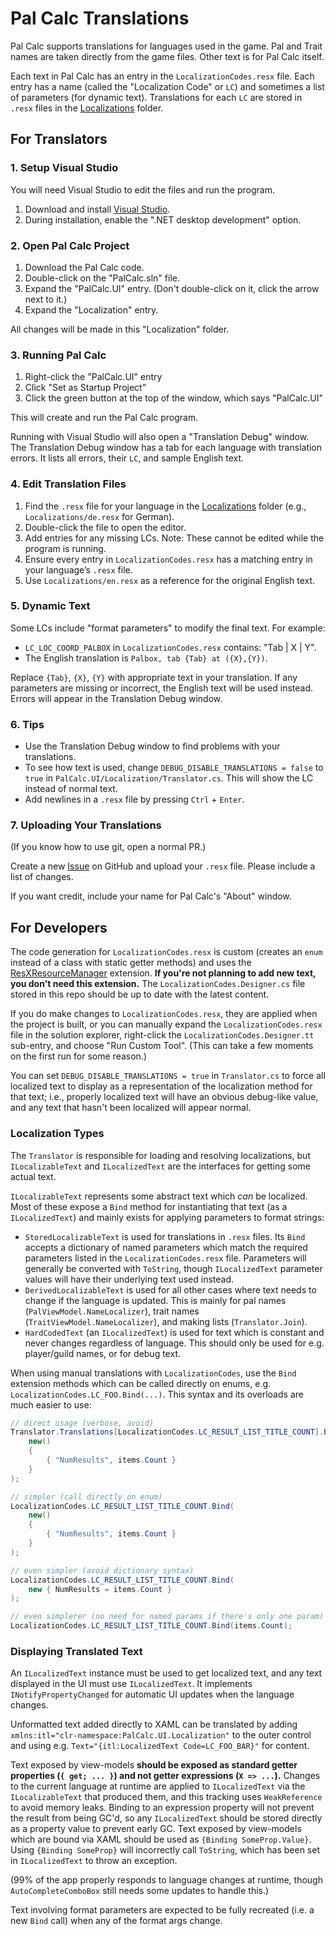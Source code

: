 ﻿# Pal Calc Translations

Pal Calc supports translations for languages used in the game. Pal and Trait names are taken directly from the game files. Other text is for Pal Calc itself.

Each text in Pal Calc has an entry in the `LocalizationCodes.resx` file. Each entry has a name (called the "Localization Code" or `LC`) and sometimes a list of parameters (for dynamic text). Translations for each `LC` are stored in `.resx` files in the [Localizations](./Localizations/) folder.

## For Translators

### 1. Setup Visual Studio

You will need Visual Studio to edit the files and run the program.

1. Download and install [Visual Studio](https://visualstudio.microsoft.com/vs/community/).
2. During installation, enable the ".NET desktop development" option.

### 2. Open Pal Calc Project

1. Download the Pal Calc code.
2. Double-click on the "PalCalc.sln" file.
3. Expand the "PalCalc.UI" entry. (Don't double-click on it, click the arrow next to it.)
4. Expand the "Localization" entry.

All changes will be made in this "Localization" folder.

### 3. Running Pal Calc

1. Right-click the "PalCalc.UI" entry
2. Click "Set as Startup Project"
3. Click the green button at the top of the window, which says "PalCalc.UI"

This will create and run the Pal Calc program.

Running with Visual Studio will also open a "Translation Debug" window. The Translation Debug window has a tab for each language with translation errors. It lists all errors, their `LC`, and sample English text.

### 4. Edit Translation Files

1. Find the `.resx` file for your language in the [Localizations](./Localizations/) folder (e.g., `Localizations/de.resx` for German).
2. Double-click the file to open the editor.
3. Add entries for any missing LCs. Note: These cannot be edited while the program is running.
4. Ensure every entry in `LocalizationCodes.resx` has a matching entry in your language’s `.resx` file.
5. Use `Localizations/en.resx` as a reference for the original English text.

### 5. Dynamic Text

Some LCs include "format parameters" to modify the final text. For example:

- `LC_LOC_COORD_PALBOX` in `LocalizationCodes.resx` contains: "Tab | X | Y".
- The English translation is `Palbox, tab {Tab} at ({X},{Y})`.

Replace `{Tab}`, `{X}`, `{Y}` with appropriate text in your translation. If any parameters are missing or incorrect, the English text will be used instead. Errors will appear in the Translation Debug window.

### 6. Tips

- Use the Translation Debug window to find problems with your translations.
- To see how text is used, change `DEBUG_DISABLE_TRANSLATIONS = false` to `true` in `PalCalc.UI/Localization/Translator.cs`. This will show the LC instead of normal text.
- Add newlines in a `.resx` file by pressing `Ctrl` + `Enter`.

### 7. Uploading Your Translations

(If you know how to use git, open a normal PR.)

Create a new [Issue](https://github.com/tylercamp/palcalc/issues) on GitHub and upload your `.resx` file. Please include a list of changes.

If you want credit, include your name for Pal Calc's "About" window.

## For Developers

The code generation for `LocalizationCodes.resx` is custom (creates an `enum` instead of a class with static getter methods) and uses the [ResXResourceManager](https://marketplace.visualstudio.com/items?itemName=TomEnglert.ResXManager) extension. **If you're not planning to add new text, you don't need this extension.** The `LocalizationCodes.Designer.cs` file stored in this repo should be up to date with the latest content.

If you do make changes to `LocalizationCodes.resx`, they are applied when the project is built, or you can manually expand the `LocalizationCodes.resx` file in the solution explorer, right-click the `LocalizationCodes.Designer.tt` sub-entry, and choose "Run Custom Tool". (This can take a few moments on the first run for some reason.)

You can set `DEBUG_DISABLE_TRANSLATIONS = true` in `Translator.cs` to force all localized text to display as a representation of the localization method for that text; i.e., properly localized text will have an obvious debug-like value, and any text that hasn't been localized will appear normal.

### Localization Types

The `Translator` is responsible for loading and resolving localizations, but `ILocalizableText` and `ILocalizedText` are the interfaces for getting some actual text.

`ILocalizableText` represents some abstract text which _can_ be localized. Most of these expose a `Bind` method for instantiating that text (as a `ILocalizedText`) and mainly exists for applying parameters to format strings:

- `StoredLocalizableText` is used for translations in `.resx` files. Its `Bind` accepts a dictionary of named parameters which match the required parameters listed in the `LocalizationCodes.resx` file. Parameters will generally be converted with `ToString`, though `ILocalizedText` parameter values will have their underlying text used instead.
- `DerivedLocalizableText` is used for all other cases where text needs to change if the language is updated. This is mainly for pal names (`PalViewModel.NameLocalizer`), trait names (`TraitViewModel.NameLocalizer`), and making lists (`Translator.Join`).
- `HardCodedText` (an `ILocalizedText`) is used for text which is constant and never changes regardless of language. This should only be used for e.g. player/guild names, or for debug text.

When using manual translations with `LocalizationCodes`, use the `Bind` extension methods which can be called directly on enums, e.g. `LocalizationCodes.LC_FOO.Bind(...)`. This syntax and its overloads are much easier to use:

```cs
// direct usage (verbose, avoid)
Translator.Translations[LocalizationCodes.LC_RESULT_LIST_TITLE_COUNT].Bind(
    new()
    {
        { "NumResults", items.Count }
    }
);

// simpler (call directly on enum)
LocalizationCodes.LC_RESULT_LIST_TITLE_COUNT.Bind(
    new()
    {
        { "NumResults", items.Count }
    }
);

// even simpler (avoid dictionary syntax)
LocalizationCodes.LC_RESULT_LIST_TITLE_COUNT.Bind(
    new { NumResults = items.Count }
);

// even simplerer (no need for named params if there's only one param)
LocalizationCodes.LC_RESULT_LIST_TITLE_COUNT.Bind(items.Count);
```

### Displaying Translated Text

An `ILocalizedText` instance must be used to get localized text, and any text displayed in the UI must use `ILocalizedText`. It implements `INotifyPropertyChanged` for automatic UI updates when the language changes.

Unformatted text added directly to XAML can be translated by adding `xmlns:itl="clr-namespace:PalCalc.UI.Localization"` to the outer control and using e.g. `Text="{itl:LocalizedText Code=LC_FOO_BAR}"` for content.

Text exposed by view-models **should be exposed as standard getter properties (`{ get; ... }`) and not getter expressions (`X => ...`).** Changes to the current language at runtime are applied to `ILocalizedText` via the `ILocalizableText` that produced them, and this tracking uses `WeakReference` to avoid memory leaks. Binding to an expression property will not prevent the result from being GC'd, so any `ILocalizedText` should be stored directly as a property value to prevent early GC. Text exposed by view-models which are bound via XAML should be used as `{Binding SomeProp.Value}`. Using `{Binding SomeProp}` will incorrectly call `ToString`, which has been set in `ILocalizedText` to throw an exception.

(99% of the app properly responds to language changes at runtime, though `AutoCompleteComboBox` still needs some updates to handle this.)

Text involving format parameters are expected to be fully recreated (i.e. a new `Bind` call) when any of the format args change.